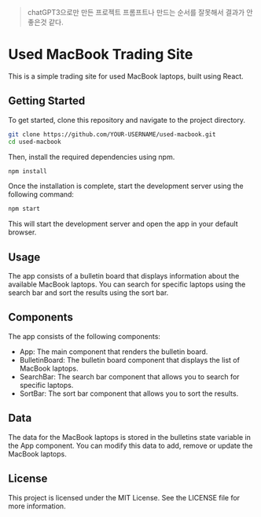 > chatGPT3으로만 만든 프로젝트
> 프롬프트나 만드는 순서를 잘못해서 결과가 안좋은것 같다.

# Used MacBook Trading Site
This is a simple trading site for used MacBook laptops, built using React.

## Getting Started
To get started, clone this repository and navigate to the project directory.

```sh
git clone https://github.com/YOUR-USERNAME/used-macbook.git
cd used-macbook
```
Then, install the required dependencies using npm.

```sh
npm install
```
Once the installation is complete, start the development server using the following command:

```sh
npm start
```
This will start the development server and open the app in your default browser.

## Usage
The app consists of a bulletin board that displays information about the available MacBook laptops. You can search for specific laptops using the search bar and sort the results using the sort bar.

## Components
The app consists of the following components:

- App: The main component that renders the bulletin board.
- BulletinBoard: The bulletin board component that displays the list of MacBook laptops.
- SearchBar: The search bar component that allows you to search for specific laptops.
- SortBar: The sort bar component that allows you to sort the results.

## Data
The data for the MacBook laptops is stored in the bulletins state variable in the App component. You can modify this data to add, remove or update the MacBook laptops.

## License
This project is licensed under the MIT License. See the LICENSE file for more information.